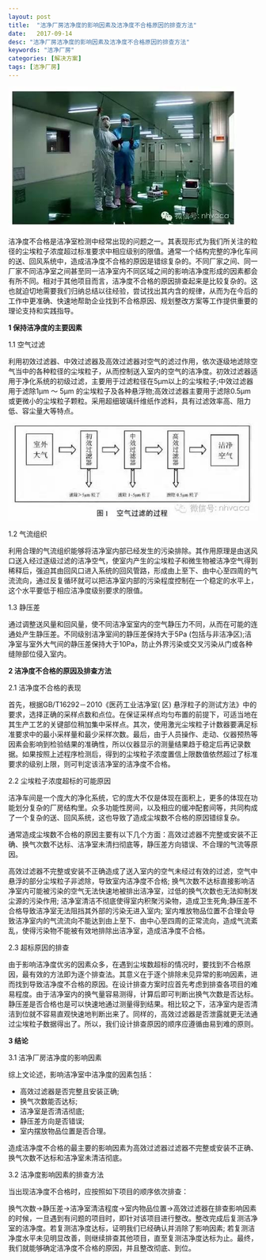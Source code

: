 ```yaml
---
layout: post
title:  "洁净厂房洁净度的影响因素及洁净度不合格原因的排查方法"
date:   2017-09-14
desc: "洁净厂房洁净度的影响因素及洁净度不合格原因的排查方法"
keywords: "洁净厂房"
categories: [解决方案]
tags: [洁净厂房]
---
```


![](/static/img/2017/09/1401.jpg)

洁净度不合格是洁净室检测中经常出现的问题之一。其表现形式为我们所关注的粒径的尘埃粒子浓度超过标准要求中相应级别的限值。通常一个结构完整的净化车间的送、回风系统中，造成洁净度不合格的原因是错综复杂的。不同厂家之间、同一厂家不同洁净室之间甚至同一洁净室内不同区域之间的影响洁净度形成的因素都会有所不同。相对于其他项目而言，洁净度不合格的原因排查起来是比较复杂的。这也就迫切地需要我们归纳总结以往经验，尝试找出其内含的规律，从而为在今后的工作中更准确、快速地帮助企业找到不合格原因、规划整改方案等工作提供重要的理论支持和实践指导。

**1 保持洁净度的主要因素**

1.1 空气过滤

利用初效过滤器、中效过滤器及高效过滤器对空气的滤过作用，依次逐级地滤除空气当中的各种粒径的尘埃粒子，从而控制送入室内的空气的洁净度。初效过滤器适用于净化系统的初级过滤，主要用于过滤粒径在5μm以上的尘埃粒子;中效过滤器用于滤除1μm ～ 5μm 的尘埃粒子及各种悬浮物;高效过滤器主要用于滤除0.5μm或更微小的尘埃粒子颗粒。采用超细玻璃纤维纸作滤料，具有过滤效率高、阻力低、容尘量大等特点。

![空气过滤的过程](/static/img/2017/09/1402.jpg)

1.2 气流组织

利用合理的气流组织能够将洁净室内部已经发生的污染排除。其作用原理是由送风口送入经过逐级过滤的洁净空气，使室内产生的尘埃粒子和微生物被洁净空气得到稀释后，强迫其由回风口进入系统的回风管路，形成由上至下、由中心至四周的气流流向，通过反复循环就可以把洁净室内部的污染程度控制在一个稳定的水平上，这个水平要低于相应洁净度级别要求的限值。

1.3 静压差

通过调整送风量和回风量，使不同洁净室室内的空气静压力不同，从而在可能的连通处产生静压差。不同级别洁净室间的静压差保持大于5Pa (包括与非洁净区);洁净室与室外大气间的静压差保持大于10Pa，防止外界污染或交叉污染从门或各种缝隙部位侵入室内。

**2 洁净度不合格的原因及排查方法**

2.1 洁净度不合格的表现

首先，根据GB/T16292－2010《医药工业洁净室( 区) 悬浮粒子的测试方法》中的要求，选择正确的采样点数和点位。在保证采样点均匀布置的前提下，可适当地在其生产工艺的关键部位稍加集中采样点。其次，使用激光尘埃粒子计数器要满足标准要求中的最小采样量和最少采样次数。最后，由于人员操作、走动、仪器预热等因素会影响到检验结果的准确性，所以仪器显示的测量结果趋于稳定后再记录数据。如果按照上述程序检测后，得到的尘埃粒子浓度置信上限数值依然超过了标准要求的级别上限，则可判定该洁净室的洁净度不合格。

2.2 尘埃粒子浓度超标的可能原因

洁净车间是一个庞大的净化系统，它的庞大不仅是体现在面积上，更多的体现在功能划分复杂的厂房结构里。众多功能性房间，以及相应的缓冲配套间等，共同构成了一个复杂的送、回风系统，这也导致了造成尘埃数不合格的原因错综复杂。

通常造成尘埃数不合格的原因主要有以下几个方面：高效过滤器不完整或安装不正确、换气次数不达标、洁净室未清扫彻底等，静压差方向错误、不合理的气流等原因。

高效过滤器不完整或安装不正确造成了送入室内的空气未经过有效的过滤，空气中悬浮的部分尘埃粒子非滤除，导致室内洁净度不合格; 换气次数不达标直接影响洁净室内可能被污染的空气无法快速地被排出洁净室，过低的换气次数也无法抑制发尘源的污染作用; 洁净室清洁不彻底使得室内积聚污染物，造成卫生死角;静压差不合格导致洁净室无法阻挡其外部的污染无进入室内; 室内堆放物品位置不合理会导致洁净室内的气流流向不能达到由上至下、由中心至四周的正常流向，造成气流紊乱，使得污染物不能被有效地排除出洁净室，造成洁净度不合格。

2.3 超标原因的排查

由于影响洁净度优劣的因素众多，在遇到尘埃数超标的情况时，要找到不合格原因，最有效的方法即为逐个排查法。其意义在于逐个排除未见异常的影响因素，进而找到导致洁净度不合格的原因。在设计排查方案时应首先考虑到排查各项目的难易程度。由于洁净室内的换气量容易测得，计算后即可判断出换气次数是否达标。静压差是否合格也是可以快速地通过测量得到结果。相比较之下，洁净室内是否清洁到位就不容易直观快速地判断出来了。同样的，高效过滤器是否泄露就更无法通过尘埃粒子数据得出了。所以，我们设计排查原因的顺序应遵循由易到难的原则。

**3 结论**

3.1 洁净厂房洁净度的影响因素

综上文论述，影响洁净室中洁净度的因素包括：

- 高效过滤器是否完整且安装正确;
- 换气次数能否达标;
- 洁净室是否清洁彻底;
- 静压差方向是否错误;
- 室内摆放物品位置是否合理。

造成洁净度不合格的最主要的影响因素为高效过滤器过滤器不完整或安装不正确、换气次数不达标和洁净室未清洁彻底。

3.2 洁净度影响因素的排查方法

当出现洁净度不合格时，应按照如下项目的顺序依次排查：

换气次数→静压差→洁净室清洁程度→室内物品位置→高效过滤器在排查影响因素的时候，一旦遇到有问题的项目时，即针对该项目进行整改。整改完成后复测洁净室的洁净度。若复测洁净度达标，证明我们已经确认并消除了影响因素; 若复测洁净度水平未见明显改善，则继续排查其他项目，直至复测洁净度达标为止。最终，我们就能够确定洁净度不合格的原因，并且整改彻底、到位。
